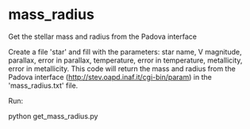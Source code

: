 mass_radius
===========

Get the stellar mass and radius from the Padova interface

Create a file 'star' and fill with the parameters: star name, V magnitude, parallax, error in parallax, temperature, error in temperature, metallicity, error in metallicity.
This code will return the mass and radius from the Padova interface (http://stev.oapd.inaf.it/cgi-bin/param) in the 'mass_radius.txt' file.

Run:

python get_mass_radius.py
